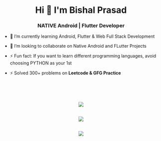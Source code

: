<h1 align ='center'>Hi 👋 I'm Bishal Prasad</h1></p>

<h3 align = 'center'>NATIVE Android | Flutter Developer</h3>

- 🌱 I’m currently learning Android, Flutter & Web Full Stack Development

- 👯 I’m looking to collaborate on Native Android and FLutter Projects

- ⚡ Fun fact: If you want to learn different programming languages, avoid choosing PYTHON as your 1st

- ⚡ Solved 300+ problems on **Leetcode & GFG Practice**

<br>
<br>
<br>

<div align="center">

  ![](https://github-readme-stats.vercel.app/api?username=bishalprasad321&show_icons=true&theme=react&count_private=true&hide_border=true) <br> <br> 
  
  ![](https://github-readme-streak-stats.herokuapp.com/?user=bishalprasad321&theme=react&hide_border=true) <br> <br>
  
  ![](https://github-readme-stats.vercel.app/api/top-langs/?username=bishalprasad321&theme=react&layout=compact&hide_border=true)
  
</div>
